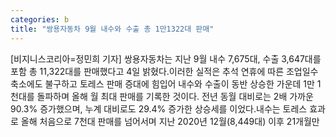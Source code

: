 ```yaml
---
categories: b
title: "쌍용자동차 9월 내수와 수출 총 1만1322대 판매"
---
```

[비지니스코리아=정민희 기자] 쌍용자동차는 지난 9월 내수 7,675대, 수출 3,647대를 포함 총 11,322대를 판매했다고 4일 밝혔다.이러한 실적은 추석 연휴에 따른 조업일수 축소에도 불구하고 토레스 판매 증대에 힘입어 내수와 수출이 동반 상승한 가운데 1만 1천대를 돌파하며 올해 월 최대 판매를 기록한 것이다. 전년 동월 대비로는 2배 가까운 90.3% 증가했으며, 누계 대비로도 29.4% 증가한 상승세를 이었다.내수는 토레스 효과로 올해 처음으로 7천대 판매를 넘어서며 지난 2020년 12월(8,449대) 이후 21개월만
